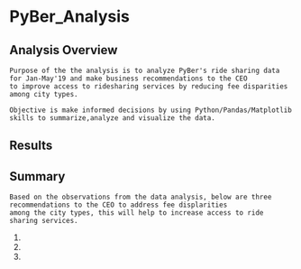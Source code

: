 # PyBer_Analysis

## Analysis Overview

    Purpose of the the analysis is to analyze PyBer's ride sharing data for Jan-May'19 and make business recommendations to the CEO 
    to improve access to ridesharing services by reducing fee disparities among city types.
    
    Objective is make informed decisions by using Python/Pandas/Matplotlib skills to summarize,analyze and visualize the data. 

## Results


## Summary
    Based on the observations from the data analysis, below are three recommendations to the CEO to address fee displarities
    among the city types, this will help to increase access to ride sharing services.
    
   1.
   2.
   3.
